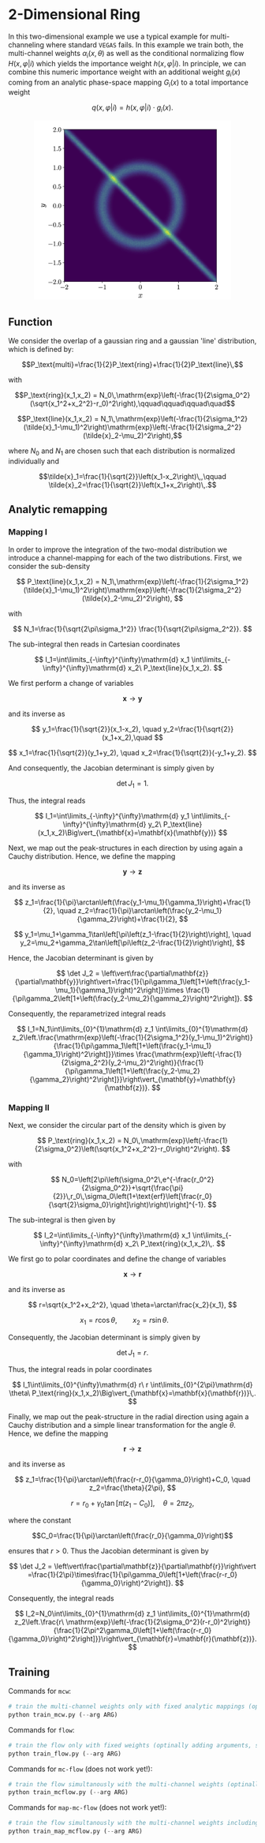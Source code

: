# 2-Dimensional Ring

In this two-dimensional example we use a typical example
for multi-channeling where standard `VEGAS` fails. In this example we train both, the multi-channel weights $\alpha_i(x,\theta)$ 
as well as the conditional normalizing flow $H(x,\varphi\vert i)$ which yields the importance weight $h(x,\varphi\vert i)$. 
In principle, we can combine this numeric importance weight with an additional weight $g_i(x)$ coming from an analytic phase-space mapping
$G_i(x)$ to a total importance weight

$$ q(x,\varphi\vert i) = h(x,\varphi\vert i)\cdot g_i(x).$$

<div align="center">
<img src="circle.png" width="400">
</div>

## Function

We consider the overlap of a gaussian ring and a gaussian 'line' distribution, which is defined by:

```math
P_\text{multi}=\frac{1}{2}P_\text{ring}+\frac{1}{2}P_\text{line}\,
```

with

```math
P_\text{ring}(x_1,x_2) = N_0\,\mathrm{exp}\left(-\frac{1}{2\sigma_0^2}(\sqrt{x_1^2+x_2^2}-r_0)^2\right),\qquad\qquad\qquad\quad
```
```math
P_\text{line}(x_1,x_2) = N_1\,\mathrm{exp}\left(-\frac{1}{2\sigma_1^2}(\tilde{x}_1-\mu_1)^2\right)\mathrm{exp}\left(-\frac{1}{2\sigma_2^2}(\tilde{x}_2-\mu_2)^2\right),
```

where $N_0$ and $N_1$ are chosen such that each distribution is normalized individually and

```math
\tilde{x}_1=\frac{1}{\sqrt{2}}\left(x_1-x_2\right)\,,\qquad \tilde{x}_2=\frac{1}{\sqrt{2}}\left(x_1+x_2\right)\,.
```

## Analytic remapping

### Mapping I

In order to improve the integration of the two-modal distribution we introduce a channel-mapping for each of the two distributions. First, we consider the sub-density

$$
P_\text{line}(x_1,x_2) = N_1\,\mathrm{exp}\left(-\frac{1}{2\sigma_1^2}(\tilde{x}_1-\mu_1)^2\right)\mathrm{exp}\left(-\frac{1}{2\sigma_2^2}(\tilde{x}_2-\mu_2)^2\right),
$$

with

$$
N_1=\frac{1}{\sqrt{2\pi\sigma_1^2}} \frac{1}{\sqrt{2\pi\sigma_2^2}}.
$$

The sub-integral then reads in Cartesian coordinates

$$
I_1=\int\limits_{-\infty}^{\infty}\mathrm{d} x_1 \int\limits_{-\infty}^{\infty}\mathrm{d} x_2\ P_\text{line}(x_1,x_2).
$$

We first perform a change of variables 

$$\mathbf{x}\to \mathbf{y}$$ 

and its inverse as

$$
y_1=\frac{1}{\sqrt{2}}(x_1-x_2), \quad y_2=\frac{1}{\sqrt{2}}(x_1+x_2),\quad
$$

$$
x_1=\frac{1}{\sqrt{2}}(y_1+y_2), \quad x_2=\frac{1}{\sqrt{2}}(-y_1+y_2).
$$

And consequently, the Jacobian determinant is simply given by 

$$\det J_1=1.$$ 

Thus, the integral reads

$$
I_1=\int\limits_{-\infty}^{\infty}\mathrm{d} y_1 \int\limits_{-\infty}^{\infty}\mathrm{d} y_2\ P_\text{line}(x_1,x_2)\Big\vert_{\mathbf{x}=\mathbf{x}(\mathbf{y})}
$$

Next, we map out the peak-structures in each direction by using again a Cauchy distribution. Hence, we define the mapping 

$$\mathbf{y}\to\mathbf{z}$$ 

and its inverse as

$$
 z_1=\frac{1}{\pi}\arctan\left(\frac{y_1-\mu_1}{\gamma_1}\right)+\frac{1}{2}, \quad z_2=\frac{1}{\pi}\arctan\left(\frac{y_2-\mu_1}{\gamma_2}\right)+\frac{1}{2},
$$

$$
y_1=\mu_1+\gamma_1\tan\left[\pi\left(z_1-\frac{1}{2}\right)\right], \quad y_2=\mu_2+\gamma_2\tan\left[\pi\left(z_2-\frac{1}{2}\right)\right],
$$

Hence, the Jacobian determinant is given by

$$
\det J_2 = \left\vert\frac{\partial\mathbf{z}}{\partial\mathbf{y}}\right\vert=\frac{1}{\pi\gamma_1\left[1+\left(\frac{y_1-\mu_1}{\gamma_1}\right)^2\right]}\times \frac{1}{\pi\gamma_2\left[1+\left(\frac{y_2-\mu_2}{\gamma_2}\right)^2\right]}.
$$

Consequently, the reparametrized integral reads

$$
I_1=N_1\int\limits_{0}^{1}\mathrm{d} z_1 \int\limits_{0}^{1}\mathrm{d} z_2\left.\frac{\mathrm{exp}\left(-\frac{1}{2\sigma_1^2}(y_1-\mu_1)^2\right)}{\frac{1}{\pi\gamma_1\left[1+\left(\frac{y_1-\mu_1}{\gamma_1}\right)^2\right]}}\times \frac{\mathrm{exp}\left(-\frac{1}{2\sigma_2^2}(y_2-\mu_2)^2\right)}{\frac{1}{\pi\gamma_1\left[1+\left(\frac{y_2-\mu_2}{\gamma_2}\right)^2\right]}}\right\vert_{\mathbf{y}=\mathbf{y}(\mathbf{z})}.
$$

### Mapping II

Next, we consider the circular part of the density which is given by

$$
P_\text{ring}(x_1,x_2) = N_0\,\mathrm{exp}\left(-\frac{1}{2\sigma_0^2}\left(\sqrt{x_1^2+x_2^2}-r_0\right)^2\right).
$$

with

$$
N_0=\left[2\pi\left(\sigma_0^2\,e^{-\frac{r_0^2}{2\sigma_0^2}}+\sqrt{\frac{\pi}{2}}\,r_0\,\sigma_0\left(1+\text{erf}\left[\frac{r_0}{\sqrt{2}\sigma_0}\right]\right)\right)\right]^{-1}.
$$

The sub-integral is then given by

$$
I_2=\int\limits_{-\infty}^{\infty}\mathrm{d} x_1 \int\limits_{-\infty}^{\infty}\mathrm{d} x_2\ P_\text{ring}(x_1,x_2)\,.
$$

We first go to polar coordinates and define the change of variables 

$$\mathbf{x}\to\mathbf{r}$$

and its inverse as

$$
r=\sqrt{x_1^2+x_2^2}, \quad \theta=\arctan\frac{x_2}{x_1},
$$

$$
x_1=r\cos\theta, \qquad x_2=r\sin\theta.\quad\quad
$$

Consequently, the Jacobian determinant is simply given by 

$$\det J_1=r.$$ 

Thus, the integral reads in polar coordinates

$$
I_1\int\limits_{0}^{\infty}\mathrm{d} r\ r \int\limits_{0}^{2\pi}\mathrm{d} \theta\ P_\text{ring}(x_1,x_2)\Big\vert_{\mathbf{x}=\mathbf{x}(\mathbf{r})}\,.
$$

Finally, we map out the peak-structure in the radial direction using again a Cauchy distribution and a simple linear transformation for the angle $\theta$. Hence, we define the mapping 

$$\mathbf{r}\to\mathbf{z}$$ 

and its inverse as

$$
z_1=\frac{1}{\pi}\arctan\left(\frac{r-r_0}{\gamma_0}\right)+C_0, \quad z_2=\frac{\theta}{2\pi},
$$

$$
r=r_0+\gamma_0\tan\left[\pi\left(z_1-C_0\right)\right], \quad \theta=2\pi z_2,
$$

where the constant 

$$C_0=\frac{1}{\pi}\arctan\left(\frac{r_0}{\gamma_0}\right)$$

ensures that $r>0$. Thus the Jacobian determinant is given by

$$
\det J_2 = \left\vert\frac{\partial\mathbf{z}}{\partial\mathbf{r}}\right\vert
=\frac{1}{2\pi}\times\frac{1}{\pi\gamma_0\left[1+\left(\frac{r-r_0}{\gamma_0}\right)^2\right]}.
$$

Consequently, the integral reads

$$
I_2=N_0\int\limits_{0}^{1}\mathrm{d} z_1 \int\limits_{0}^{1}\mathrm{d} z_2\left.\frac{r\ \mathrm{exp}\left(-\frac{1}{2\sigma_0^2}(r-r_0)^2\right)}{\frac{1}{2\pi^2\gamma_0\left[1+\left(\frac{r-r_0}{\gamma_0}\right)^2\right]}}\right\vert_{\mathbf{r}=\mathbf{r}(\mathbf{z})}.
$$


## Training

Commands for `mcw`:

```python
# train the multi-channel weights only with fixed analytic mappings (optinally adding arguments, see --help)
python train_mcw.py (--arg ARG)
```

Commands for `flow`:

```python
# train the flow only with fixed weights (optinally adding arguments, see --help)
python train_flow.py (--arg ARG)
```

Commands for `mc-flow` (does not work yet!):

```python
# train the flow simultanously with the multi-channel weights (optinally adding arguments, see --help)
python train_mcflow.py (--arg ARG)
```

Commands for `map-mc-flow` (does not work yet!):

```python
# train the flow simultanously with the multi-channel weights including anlytic mappings(optinally adding arguments, see --help)
python train_map_mcflow.py (--arg ARG)
```
   
   

